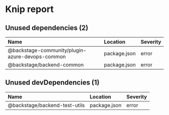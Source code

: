 # Knip report

## Unused dependencies (2)

| Name                                            | Location     | Severity |
| :---------------------------------------------- | :----------- | :------- |
| @backstage-community/plugin-azure-devops-common | package.json | error    |
| @backstage/backend-common                       | package.json | error    |

## Unused devDependencies (1)

| Name                          | Location     | Severity |
| :---------------------------- | :----------- | :------- |
| @backstage/backend-test-utils | package.json | error    |
